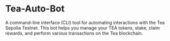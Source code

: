 # Tea-Auto-Bot
A command-line interface (CLI) tool for automating interactions with the Tea Sepolia Testnet. This bot helps you manage your TEA tokens, stake, claim rewards, and perform various transactions on the Tea blockchain.
